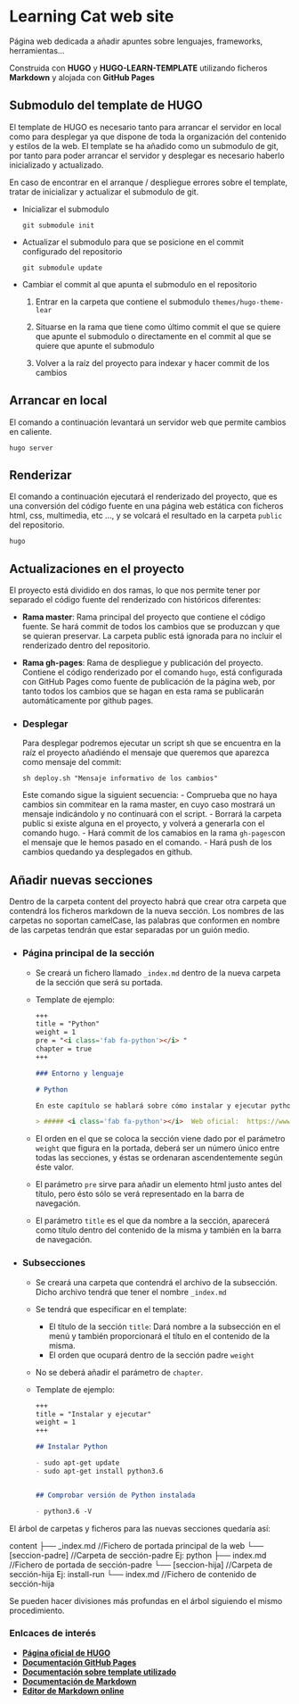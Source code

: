 # Learning Cat web site

Página web dedicada a añadir apuntes sobre lenguajes, frameworks, herramientas...

Construida con **HUGO** y **HUGO-LEARN-TEMPLATE** utilizando ficheros **Markdown** y alojada con **GitHub Pages**

## Submodulo del template de HUGO

El template de HUGO es necesario tanto para arrancar el servidor en local como para desplegar ya que dispone de toda la organización del contenido y estilos de la web.
El template se ha añadido como un submodulo de git, por tanto para poder arrancar el servidor y desplegar es necesario haberlo inicializado y actualizado.

En caso de encontrar en el arranque / despliegue errores sobre el template, tratar de inicializar y actualizar el submodulo de git.

- Inicializar el submodulo

  ```console
  git submodule init
  ```

- Actualizar el submodulo para que se posicione en el commit configurado del repositorio

  ```console
  git submodule update
  ```

- Cambiar el commit al que apunta el submodulo en el repositorio

  1. Entrar en la carpeta que contiene el submodulo `themes/hugo-theme-lear`

  2. Situarse en la rama que tiene como último commit el que se quiere que apunte el submodulo o directamente en el commit al que se quiere que apunte el submodulo

  3. Volver a la raíz del proyecto para indexar y hacer commit de los cambios

## Arrancar en local

El comando a continuación levantará un servidor web que permite cambios en caliente.

```console
hugo server
```

## Renderizar

El comando a continuación ejecutará el renderizado del proyecto, que es una conversión del código fuente en una página web estática con ficheros html, css, multimedia, etc ..., y se volcará el resultado en la carpeta  `public` del repositorio.

```console
hugo
```

## Actualizaciones en el proyecto

El proyecto está dividido en dos ramas, lo que nos permite tener por separado el código fuente del renderizado con históricos diferentes:

- **Rama master**: Rama principal del proyecto que contiene el código fuente. Se hará commit de todos los cambios que se produzcan y que se quieran preservar. La carpeta public está ignorada para no incluir el renderizado dentro del repositorio.

- **Rama gh-pages**: Rama de despliegue y publicación del proyecto. Contiene el código renderizado por el comando `hugo`, está configurada con GitHub Pages como fuente de publicación de la página web, por tanto todos los cambios que se hagan en esta rama se publicarán automáticamente por github pages.

- ### Desplegar

    Para desplegar podremos ejecutar un script sh que se encuentra en la raíz el proyecto añadiéndo el mensaje que queremos que aparezca como mensaje del commit:

    ```console
    sh deploy.sh "Mensaje informativo de los cambios"
    ```

    Este comando sigue la siguient secuencia:
      - Comprueba que no haya cambios sin commitear en la rama master, en cuyo caso mostrará un mensaje indicándolo y no continuará con el script.
      - Borrará la carpeta public si existe alguna en el proyecto, y volverá a generarla con el comando hugo.
      - Hará commit de los camabios en la rama `gh-pages`con el mensaje que le hemos pasado en el comando.
      - Hará push de los cambios quedando ya desplegados en github.

## Añadir nuevas secciones

Dentro de la carpeta content del proyecto habrá que crear otra carpeta que contendrá los ficheros markdown de la nueva sección.
Los nombres de las carpetas no soportan camelCase, las palabras que conformen en nombre de las carpetas tendrán que estar separadas por un guión medio.

- ### Página principal de la sección

  - Se creará un fichero llamado `_index.md` dentro de la nueva carpeta de la sección que será su portada.

  - Template de ejemplo:

    ```markdown
    +++
    title = "Python"
    weight = 1
    pre = "<i class='fab fa-python'></i> "
    chapter = true
    +++

    ### Entorno y lenguaje

    # Python

    En este capítulo se hablará sobre cómo instalar y ejecutar python en un sistema unix, así como un manual sobre el lenguaje.

    > ##### <i class='fab fa-python'></i>  Web oficial:  https://www.python.org/
    ```

  - El orden en el que se coloca la sección viene dado por el parámetro `weight` que figura en la portada, deberá ser un número único entre todas las secciones, y éstas se ordenaran ascendentemente según éste valor.

  - El parámetro `pre` sirve para añadir un elemento html justo antes del título, pero ésto sólo se verá representado en la barra de navegación.

  - El parámetro `title` es el que da nombre a la sección, aparecerá como título dentro del contenido de la misma y también en la barra de navegación.

- ### Subsecciones

  - Se creará una carpeta que contendrá el archivo de la subsección. Dicho archivo tendrá que tener el nombre `_index.md`
  - Se tendrá que especificar en el template:
    - El título de la sección `title`: Dará nombre a la subsección en el menú y también proporcionará el título en el contenido de la misma.
    - El orden que ocupará dentro de la sección padre `weight`
  - No se deberá añadir el parámetro de `chapter`.

  - Template de ejemplo:

    ```markdown
    +++
    title = "Instalar y ejecutar"
    weight = 1
    +++

    ## Instalar Python

    - sudo apt-get update
    - sudo apt-get install python3.6


    ## Comprobar versión de Python instalada

    - python3.6 -V
    ```

El árbol de carpetas y ficheros para las nuevas secciones quedaría así:

 content
  ├── _index.md //Fichero de portada principal de la web
  └── [seccion-padre] //Carpeta de sección-padre Ej: python
        ├── index.md //Fichero de portada de sección-padre
        └── [seccion-hija] //Carpeta de sección-hija Ej: install-run
              └── index.md //Fichero de contenido de sección-hija

Se pueden hacer divisiones más profundas en el árbol siguiendo el mismo procedimiento.

### Enlcaces de interés

- [**Página oficial de HUGO**](https://gohugo.io/)
- [**Documentación GitHub Pages**](https://pages.github.com/)
- [**Documentación sobre template utilizado**](https://learn.netlify.com/en/)
- [**Documentación de Markdown**](https://daringfireball.net/projects/markdown/syntax)
- [**Editor de Markdown online**](https://stackedit.io/)
